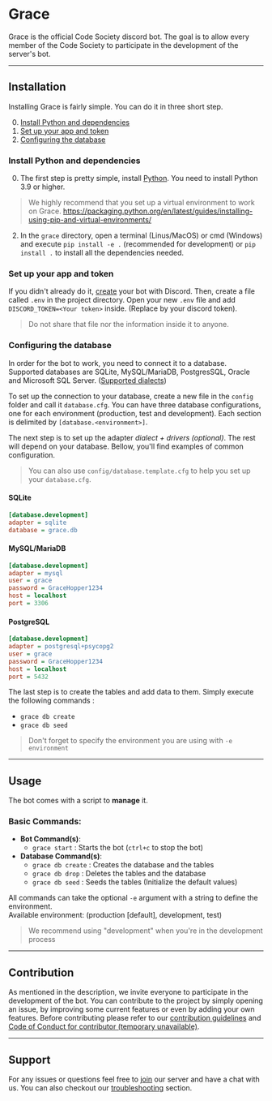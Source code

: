 
# Grace
Grace is the official Code Society discord bot. The goal is to allow every member of the Code Society to participate in the development of the server's bot. 

---

## Installation
Installing Grace is fairly simple. You can do it in three short step.

0. [Install Python and dependencies](#install-python-and-dependencies)
1. [Set up your app and token](#set-up-your-app-and-token)
2. [Configuring the database](#configuring-the-database)


### Install Python and dependencies
0. The first step is pretty simple, install [Python](https://www.python.org/downloads/). You need to install Python 3.9 or
higher.

> We highly recommend that you set up a virtual environment to work on Grace.
> https://packaging.python.org/en/latest/guides/installing-using-pip-and-virtual-environments/

2. In the `grace` directory, open a terminal (Linus/MacOS) or cmd (Windows) and execute `pip install -e .` 
(recommended for development) or `pip install .` to install all the dependencies needed. 

### Set up your app and token
If you didn't already do it, [create](https://discord.com/developers/docs/getting-started#creating-an-app) your 
bot with Discord. Then, create a file called `.env` in the project directory. Open your new `.env` file and add 
`DISCORD_TOKEN=<Your token>` inside. (Replace <Your token> by your discord token).

> Do not share that file nor the information inside it to anyone. 

### Configuring the database
In order for the bot to work, you need to connect it to a database. Supported databases are SQLite, MySQL/MariaDB, 
PostgresSQL, Oracle and Microsoft SQL Server. ([Supported dialects](https://docs.sqlalchemy.org/en/14/dialects/index.html)) 

To set up the connection to your database, create a new file in the `config` folder and call it `database.cfg`. You can 
have three database configurations, one for each environment (production, test and development). Each section is 
delimited by `[database.<environment>]`. 

The next step is to set up the adapter _dialect + drivers (optional)_. The rest will depend on your database.
Bellow, you'll find examples of common configuration.

> You can also use `config/database.template.cfg` to help you set up your `database.cfg`.

#### SQLite
```ini
[database.development]
adapter = sqlite
database = grace.db
```

#### MySQL/MariaDB
```ini
[database.development]
adapter = mysql
user = grace
password = GraceHopper1234
host = localhost
port = 3306
```

#### PostgreSQL
```ini
[database.development]
adapter = postgresql+psycopg2
user = grace
password = GraceHopper1234
host = localhost
port = 5432
```

The last step is to create the tables and add data to them. Simply execute the following commands :
- `grace db create`
- `grace db seed`

> Don't forget to specify the environment you are using with `-e environment`
---

## Usage
The bot comes with a script to **manage** it. 

### Basic Commands:
- **Bot Command(s)**:
  - `grace start` : Starts the bot (`ctrl+c` to stop the bot)
- **Database Command(s)**:
    - `grace db create` : Creates the database and the tables
    - `grace db drop` : Deletes the tables and the database
    - `grace db seed` : Seeds the tables (Initialize the default values)
    
All commands can take the optional `-e` argument with a string to define the environment.<br>
Available environment: (production [default], development, test)

> We recommend using "development" when you're in the development process

---

## Contribution
As mentioned in the description, we invite everyone to participate in the development of the bot. You can contribute to the project by simply opening an issue, by improving some current features or even by adding your own features.
Before contributing please refer to our [contribution guidelines](https://github.com/Code-Society-Lab/grace/blob/main/docs/CONTRIBUTING.md) and [Code of Conduct for contributor (temporary unavailable)](#).

---

## Support
For any issues or questions feel free to [join](https://discord.gg/code-society-823178343943897088) our server and have a chat with us. You can also checkout our [troubleshooting](https://github.com/Code-Society-Lab/grace/wiki/Troubleshooting) section.
